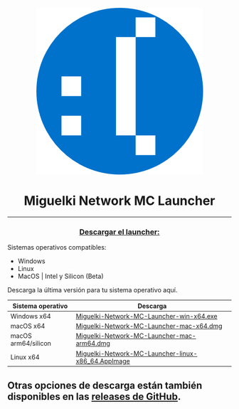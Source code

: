 <p align="center"><img src="../src/assets/images/icon.png" alt="icon-launcher"></p>

<h1 align="center">Miguelki Network MC Launcher</h1>

[<p align="center">]()

---

### **<ins><p align="center">Descargar el launcher:</p>**

Sistemas operativos compatibles:

- Windows 
- Linux
- MacOS | Intel y Silicon (Beta)

Descarga la última versión para tu sistema operativo aquí.

 Sistema operativo | Descarga |
| -------- | ---- |
| Windows x64 | [Miguelki-Network-MC-Launcher-win-x64.exe](../../..//releases/latest/download/Miguelki-Network-MC-Launcher-win-x64.exe) |
| macOS x64 | [Miguelki-Network-MC-Launcher-mac-x64.dmg](../../..//releases/latest/download/Miguelki-Network-MC-Launcher-mac-x64.dmg) |
| macOS arm64/silicon | [Miguelki-Network-MC-Launcher-mac-arm64.dmg](../../..//releases/latest/download/Miguelki-Network-MC-Launcher-mac-arm64.dmg) |
| Linux x64 | [Miguelki-Network-MC-Launcher-linux-x86_64.AppImage](../../..//releases/latest/download/Miguelki-Network-MC-Launcher-linux-x86_64.AppImage) |

Otras opciones de descarga están también disponibles en las [releases de GitHub](../../../releases).
---
